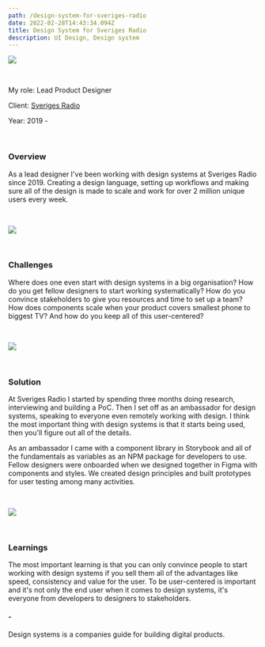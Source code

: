 ```yaml
---
path: /design-system-for-sveriges-radio
date: 2022-02-28T14:43:34.094Z
title: Design System for Sveriges Radio
description: UI Design, Design system
---
```

![](https://www.jakobmagnusson.se/assets/ds-01.png)

<br />

My role: Lead Product Designer

Client: [Sveriges Radio](https://sverigesradio.se)

Year: 2019 - 

<br />

### Overview

As a lead designer I've been working with design systems at Sveriges Radio since 2019. Creating a design language, setting up workflows and making sure all of the design is made to scale and work for over 2 million unique users every week.

<br />

![](https://www.jakobmagnusson.se/assets/ds-02.png)

<br />

### Challenges

Where does one even start with design systems in a big organisation? How do you get fellow designers to start working systematically? How do you convince stakeholders to give you resources and time to set up a team? How does components scale when your product covers smallest phone to biggest TV? And how do you keep all of this user-centered?

<br />

![](https://www.jakobmagnusson.se/assets/ds-03.png)

<br />

### Solution

At Sveriges Radio I started by spending three months doing research, interviewing and building a PoC. Then I set off as an ambassador for design systems, speaking to everyone even remotely working with design. I think the most important thing with design systems is that it starts being used, then you'll figure out all of the details.

As an ambassador I came with a component library in Storybook and all of the fundamentals as variables as an NPM package for developers to use. Fellow designers were onboarded when we designed together in Figma with components and styles. We created design principles and built prototypes for user testing among many activities.

<br />

![](https://www.jakobmagnusson.se/assets/ds-04.png)

<br />

### Learnings

The most important learning is that you can only convince people to start working with design systems if you sell them all of the advantages like speed, consistency and value for the user. To be user-centered is important and it's not only the end user when it comes to design systems, it's everyone from developers to designers to stakeholders. 

#### \-

Design systems is a companies guide for building digital products.